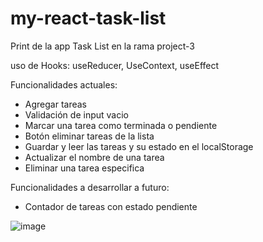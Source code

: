 # my-react-task-list

Print de la app Task List en la rama project-3

uso de Hooks: useReducer, UseContext, useEffect

Funcionalidades actuales:

- Agregar tareas
- Validación de input vacio
- Marcar una tarea como terminada o pendiente
- Botón eliminar tareas de la lista
- Guardar y leer las tareas y su estado en el localStorage
- Actualizar el nombre de una tarea
- Eliminar una tarea especifica

Funcionalidades a desarrollar a futuro:

- Contador de tareas con estado pendiente

![image](https://github.com/fernandolhoyosh/task-list/assets/108826210/bd9d83ad-0bd1-4df5-aa33-65b69af35730)



